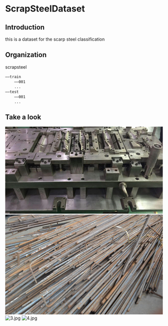 # ScrapSteelDataset

## Introduction
this is a dataset for the scarp steel classification

## Organization
scrapsteel

    ——train
        ——001
        ...
    ——test
        ——001
        ...

## Take a look
![1.jpg](https://github.com/flashszn/ScrapSteelDataset/blob/master/scrapsteel/train/000/000-12.jpg?raw=true)
![2.jpg](https://github.com/flashszn/ScrapSteelDataset/blob/master/scrapsteel/train/002/002-11.jpg?raw=true)
![3.jpg](https://github.com/flashszn/ScrapSteelDataset/blob/master/scrapsteel/train/003/003-11.jpg?raw=true)
![4.jpg](https://github.com/flashszn/ScrapSteelDataset/blob/master/scrapsteel/train/004/003-12.jpg?raw=true)

